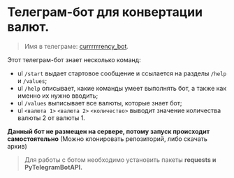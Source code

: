 # Телеграм-бот для конвертации валют. 
>Имя в телеграме: [currrrrrency_bot](https://t.me/currrrrrency_bot).

Этот телеграм-бот знает несколько команд:

+ ul `/start` выдает стартовое сообщение и ссылается на разделы `/help` и `/values`;
+ ul `/help` описывает, какие команды умеет выполнять бот, а также как именно их нужно вводить;
+ ul `/values` выписывает все валюты, которые знает бот;
+ ul `<валюта 1>` `<валюта 2>` `<количество>` выводит значение количества валюты 2 от валюты 1.

**Данный бот не размещен на сервере, потому запуск происходит самостоятельно** (Можно клонировать репозиторий, либо скачать архив) 
>Для работы с ботом необходимо установить пакеты **requests и PyTelegramBotAPI.**
